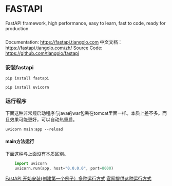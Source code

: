 FASTAPI
===
FastAPI framework, high performance, easy to learn, fast to code, ready for production

### 
Documentation: https://fastapi.tiangolo.com
中文文档：https://fastapi.tiangolo.com/zh/
Source Code: https://github.com/tiangolo/fastapi

### 安装fastapi

```shell
pip install fastapi
```

```shell
pip install uvicorn
```


### 运行程序
下面这种非常规启动程序与java的war包丢在tomcat里面一样。本质上差不多。而且效果可能更好，可以自动热重启。
```shell
uvicorn main:app --reload
```
#### main方法运行

下面这种与上面没有本质区别。
```python
    import uvicorn
    uvicorn.run(app, host="0.0.0.0", port=8000)
```
[FastAPI 开始安装(创建第一个例子）多种运行方式](https://blog.csdn.net/qq_40815295/article/details/106896707)
[官网提供这种运行方式](https://fastapi.tiangolo.com/zh/tutorial/debugging/)